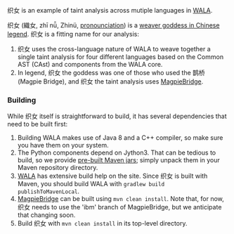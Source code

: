 织女 is an example of taint analysis across mutiple languages in [WALA](https://github.com/wala/WALA).

织女 (織女, zhī nǚ, Zhinü, [pronounciation](https://www.mdbg.net/chinese/dictionary?wdrst=0&popup=1&wdqchssp=%E7%BB%87%E5%A5%B3 )) is a [weaver goddess in Chinese legend](https://medium.com/saseprints/chinese-folktale-the-cowherd-and-the-weaver-girl-cd045f934a6).  织女 is a fitting name for our analysis:
1. 织女 uses the cross-language nature of WALA to weave together a single taint analysis for four different languages based on the Common AST (CAst) and components from the WALA core.
2. In legend, 织女 the goddess was one of those who used the 鹊桥 (Magpie Bridge), and 织女 the taint analysis uses [MagpieBridge](https://github.com/MagpieBridge/MagpieBridge).

### Building

While 织女 itself is straightforward to build, it has several dependencies that need to be built first:
1. Building WALA makes use of Java 8 and a C++ compiler, so make sure you have them on your system.
2. The Python components depend on Jython3.  That can be tedious to build, so we provide [pre-built Maven jars](https://github.com/wala/Examples/blob/master/%E7%BB%87%E5%A5%B3/maven/); simply unpack them in your Maven repository directory.
3. [WALA](https://github.com/wala/WALA) has extensive build help on the site.  Since 织女 is built with Maven, you should build WALA with `gradlew build publishToMavenLocal`.
4. [MagpieBridge](https://github.com/MagpieBridge/MagpieBridge) can be built using `mvn clean install`.  Note that, for now, 织女 needs to use the 'ibm' branch of MagpieBridge, but we anticipate that changing soon.
5. Build 织女 with `mvn clean install` in its top-level directory.
